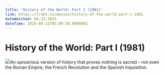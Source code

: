 ```yaml
---
title: 'History of the World: Part I (1981)' 
link: https://trakt.tv/movies/history-of-the-world-part-i-1981
dateWatched: 04-21-2025
dateTime: 2025-04-22T05:09:38.000000Z
---
```

# History of the World: Part I (1981)

![](https://walter-r2.trakt.tv/images/movies/000/005/372/fanarts/thumb/50537e549a.jpg)An uproarious version of history that proves nothing is sacred – not even the Roman Empire, the French Revolution and the Spanish Inquisition.